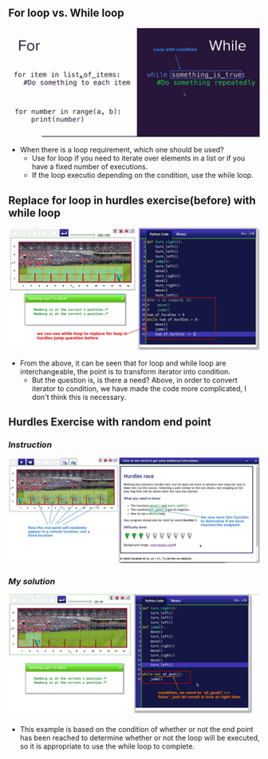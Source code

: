 ## **For loop vs. While loop**

![Alt for loop and while loop](pic/01.jpg)

- When there is a loop requirement, which one should be used?
  - Use for loop if you need to iterate over elements in a list or if you have a fixed number of executions.
  - If the loop executio depending on the condition, use the while loop.

## **Replace for loop in hurdles exercise(before) with while loop**

![Alt replace for loop with while loop in hurdles jump exercise](pic/02.jpg)

- From the above, it can be seen that for loop and while loop are interchangeable, the point is to transform iterator into condition.
  - But the question is, is there a need? Above, in order to convert iterator to condition, we have made the code more complicated, I don't think this is necessary.

## **Hurdles Exercise with random end point**

### _Instruction_

![Alt new exercise about hurdles jump](pic/03.jpg)

### _My solution_

![Alt solution](pic/04.jpg)

- This example is based on the condition of whether or not the end point has been reached to determine whether or not the loop will be executed, so it is appropriate to use the while loop to complete.
